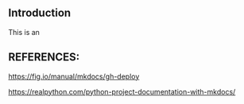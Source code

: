 ## Introduction
This is an 

## REFERENCES:

https://fig.io/manual/mkdocs/gh-deploy

https://realpython.com/python-project-documentation-with-mkdocs/